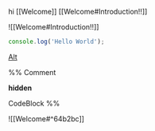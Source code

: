 hi [[Welcome]] [[Welcome#Introduction!!]]

![[Welcome#Introduction!!]]

```ts
console.log('Hello World');
```

[Alt](Welcome)

%% Comment

**hidden**

CodeBlock %%

![[Welcome#^64b2bc]]
